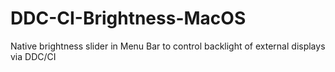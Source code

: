 # DDC-CI-Brightness-MacOS
Native brightness slider in Menu Bar to control backlight of external displays via DDC/CI
